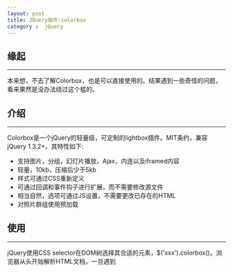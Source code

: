 ```yaml
---
layout: post
title: JQuery插件:colorbox
category :  jQuery
---
```


## 缘起
----

本来想，不去了解Colorbox，也是可以直接使用的。结果遇到一些奇怪的问题，看来果然是没办法绕过这个槛的。

## 介绍
-----

Colorbox是一个jQuery的轻量级，可定制的lightbox插件。MIT条约，兼容jQuery 1.3.2+。其特性如下:

* 支持图片，分组，幻灯片播放，Ajax，内连以及iframed内容
* 轻量，10kb，压缩后少于5kb
* 样式可通过CSS重新定义
* 可通过回调和事件钩子进行扩展，而不需要修改源文件
* 相当自然，选项可通过JS设置，不需要更改已存在的HTML
* 对照片群组使用预加载

## 使用
----

jQuery使用CSS selector在DOM树选择其合适的元素，$('xxx').colorbox()。浏览器从头开始解析HTML文档，一旦遇到<script>，浏览器将文档解析挂起，先执行JS脚本，然后再解析文档。脚本在标签链接被添加到DOM之前执行(脚本在<head>中定义)。colorbox接受的设置选项是以逗号分隔的键值对。

Colorbox接受键值对的对象的设置，并可以被复制给任意HTML元素。

例子: 

```javascript
// 样例:
// Image links displayed as a group
$('a.gallery').colorbox({rel:'gal'});

// Ajax
$('a#login').colorbox();

// Called directly, without assignment to an element:
$.colorbox({href:"thankyou.html"});

// Called directly with HTML
$.colorbox({html:"<h1>Welcome</h1>"});

// Colorbox can accept a function in place of a static value:
$("a.gallery").colorbox({rel: 'gal', title: function(){
  var url = $(this).attr('href');
  return '<a href="' + url + '" target="_blank">Open In New Window</a>';
}});
```

## 设置
----

colorbox中的参数设置详细参考具体的项目的具体页面。

相关资料

jQuery colorbox插件: http://www.open-open.com/lib/view/open1338084606042.html

官方地址: <http://www.jacklmoore.com/colorbox/>

介绍

jQuery Colorbox是一款非常好的内容播放插件。它集弹出层、幻灯片播放功能于一身，不仅于此，它还支持其它的内容格式：例如html, flash, iframe等，这些内容的显示方式都是Ajax的。更难能可贵的是，在压缩后它只有10K的大小，使用这款插件不会给你的网页带来过多的负担，而且还能 实现很棒的视觉效果，为用户体验增色不少。

每个例子中提供了以下的效果: 

-  Elastic Transition（弹性动画）
-  Fade Transition（淡入淡出动画）
-  No transition + fixed width and height  75% of screen size (无动画，宽高以屏幕的75%自适应)
-  Slideshow（幻灯片播放）
-  Other Content Types （其它类型：外部html, flash和视频，iframe的flash和视频，iframe的外部html，内部html）


## 后记
----

colorbox中真的提供了对Ajax的支持吗？
